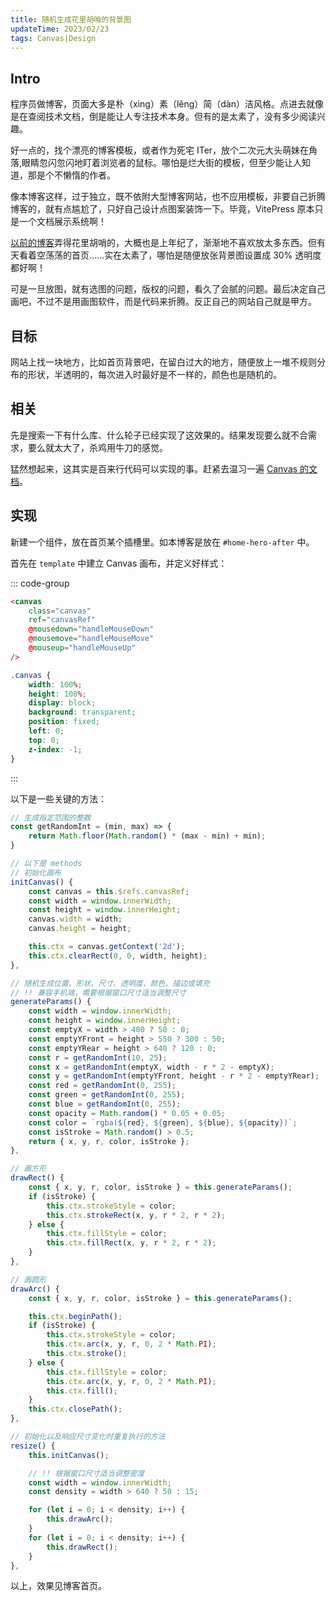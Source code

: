 ```yaml
---
title: 随机生成花里胡哨的背景图
updateTime: 2023/02/23
tags: Canvas|Design
---
```


## Intro
程序员做博客，页面大多是朴（xìng）素（lěng）简（dàn）洁风格。点进去就像是在查阅技术文档，倒是能让人专注技术本身。但有的是太素了，没有多少阅读兴趣。

好一点的，找个漂亮的博客模板，或者作为死宅 ITer，放个二次元大头萌妹在角落,眼睛忽闪忽闪地盯着浏览者的鼠标。哪怕是烂大街的模板，但至少能让人知道，那是个不懒惰的作者。

像本博客这样，过于独立，既不依附大型博客网站，也不应用模板，非要自己折腾博客的，就有点尴尬了，只好自己设计点图案装饰一下。毕竟，VitePress 原本只是一个文档展示系统啊！

[以前的博客](/ABOUT/history.html)弄得花里胡哨的，大概也是上年纪了，渐渐地不喜欢放太多东西。但有天看着空荡荡的首页……实在太素了，哪怕是随便放张背景图设置成 30% 透明度都好啊！

可是一旦放图，就有选图的问题，版权的问题，看久了会腻的问题。最后决定自己画吧，不过不是用画图软件，而是代码来折腾。反正自己的网站自己就是甲方。

## 目标
网站上找一块地方，比如首页背景吧，在留白过大的地方，随便放上一堆不规则分布的形状，半透明的，每次进入时最好是不一样的，颜色也是随机的。

## 相关
先是搜索一下有什么库、什么轮子已经实现了这效果的。结果发现要么就不合需求，要么就太大了，杀鸡用牛刀的感觉。

猛然想起来，这其实是百来行代码可以实现的事。赶紧去温习一遍 [Canvas 的文档](https://developer.mozilla.org/zh-CN/docs/Web/API/Canvas_API/Tutorial)。

## 实现

新建一个组件，放在首页某个插槽里。如本博客是放在 `#home-hero-after` 中。

首先在 `template` 中建立 Canvas 画布，并定义好样式：

::: code-group
```html [template]
<canvas
    class="canvas"
    ref="canvasRef"
    @mousedown="handleMouseDown"
    @mousemove="handleMouseMove"
    @mouseup="handleMouseUp"
/>
```

```css [style]
.canvas {
    width: 100%;
    height: 100%;
    display: block;
    background: transparent;
    position: fixed;
    left: 0;
    top: 0;
    z-index: -1;
}
```
:::

以下是一些关键的方法：
```javascript
// 生成指定范围的整数
const getRandomInt = (min, max) => {
    return Math.floor(Math.random() * (max - min) + min);
}

// 以下是 methods
// 初始化画布
initCanvas() {
    const canvas = this.$refs.canvasRef;
    const width = window.innerWidth;
    const height = window.innerHeight;
    canvas.width = width;
    canvas.height = height;

    this.ctx = canvas.getContext('2d');
    this.ctx.clearRect(0, 0, width, height);
},

// 随机生成位置、形状、尺寸、透明度、颜色、描边或填充
// !! 兼容手机端，需要根据窗口尺寸适当调整尺寸
generateParams() {
    const width = window.innerWidth;
    const height = window.innerHeight;
    const emptyX = width > 400 ? 50 : 0;
    const emptyYFront = height > 550 ? 300 : 50;
    const emptyYRear = height > 640 ? 120 : 0;
    const r = getRandomInt(10, 25);
    const x = getRandomInt(emptyX, width - r * 2 - emptyX);
    const y = getRandomInt(emptyYFront, height - r * 2 - emptyYRear);
    const red = getRandomInt(0, 255);
    const green = getRandomInt(0, 255);
    const blue = getRandomInt(0, 255);
    const opacity = Math.random() * 0.05 + 0.05;
    const color = `rgba(${red}, ${green}, ${blue}, ${opacity})`;
    const isStroke = Math.random() > 0.5;
    return { x, y, r, color, isStroke };
},

// 画方形
drawRect() {
    const { x, y, r, color, isStroke } = this.generateParams();
    if (isStroke) {
        this.ctx.strokeStyle = color;
        this.ctx.strokeRect(x, y, r * 2, r * 2);
    } else {
        this.ctx.fillStyle = color;
        this.ctx.fillRect(x, y, r * 2, r * 2);
    }
},

// 画圆形
drawArc() {
    const { x, y, r, color, isStroke } = this.generateParams();

    this.ctx.beginPath();
    if (isStroke) {
        this.ctx.strokeStyle = color;
        this.ctx.arc(x, y, r, 0, 2 * Math.PI);
        this.ctx.stroke();
    } else {
        this.ctx.fillStyle = color;
        this.ctx.arc(x, y, r, 0, 2 * Math.PI);
        this.ctx.fill();
    }
    this.ctx.closePath();
},

// 初始化以及响应尺寸变化时重复执行的方法
resize() {
    this.initCanvas();

    // !! 根据窗口尺寸适当调整密度
    const width = window.innerWidth;
    const density = width > 640 ? 50 : 15;

    for (let i = 0; i < density; i++) {
        this.drawArc();
    }
    for (let i = 0; i < density; i++) {
        this.drawRect();
    }
},
```

以上，效果见博客首页。